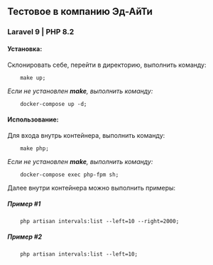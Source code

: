 ## Тестовое в компанию Эд-АйТи

### Laravel 9 | PHP 8.2

#### Установка:

Склонировать себе, перейти в директорию, выполнить команду:

```mysql
    make up;
```

_Если не установлен **make**, выполнить команду:_

```mysql
    docker-compose up -d;
```

#### Использование:

Для входа внутрь контейнера, выполнить команду:

```mysql
    make php;
```

_Если не установлен **make**, выполнить команду:_

```mysql
    docker-compose exec php-fpm sh;
```

Далее внутри контейнера можно выполнить примеры:

##### Пример #1

```mysql
    php artisan intervals:list --left=10 --right=2000;
```

##### Пример #2

```mysql
    php artisan intervals:list --left=10;
```
